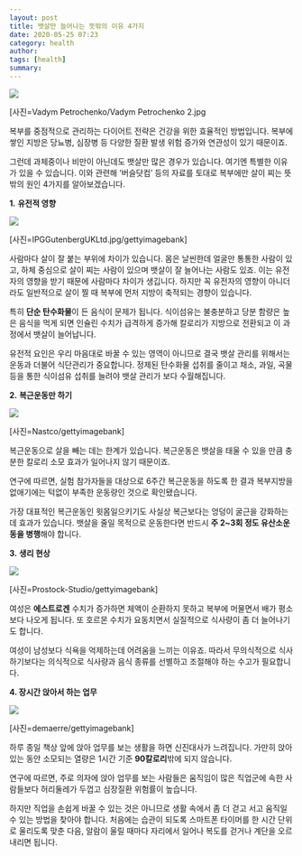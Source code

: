 ```yaml
---
layout: post
title: 뱃살만 늘어나는 뜻밖의 이유 4가지
date: 2020-05-25 07:23
category: health
author: 
tags: [health]
summary: 
---
```



[![](https://post-phinf.pstatic.net/MjAyMDA0MDZfMTAx/MDAxNTg2MTUyMjI2NzU5.pCO-R72ft4fZP-BN5RUOqXIKm39HP2fv0ZyHqjswyAIg.o7xey0XKSGCOaHaG6-3V6-m1GR3JofV17O0X5ppU2Tkg.JPEG/Vadym_Petrochenko_2.jpg?type=w1200)](https://post.naver.com/viewer/postView.nhn?volumeNo=27918833&memberNo=6289885#)

[사진=Vadym Petrochenko/Vadym Petrochenko 2.jpg

복부를 중점적으로 관리하는 다이어트 전략은 건강을 위한 효율적인 방법입니다. 복부에 쌓인 지방은 당뇨병, 심장병 등 다양한 질환 발생 위험 증가와 연관성이 있기 때문이죠.  
  
그런데 과체중이나 비만이 아닌데도 뱃살만 많은 경우가 있습니다. 여기엔 특별한 이유가 있을 수 있습니다. 이와 관련해 ‘버슬닷컴’ 등의 자료를 토대로 복부에만 살이 찌는 뜻밖의 원인 4가지를 알아보겠습니다.  
  
  
**1.** **유전적 영향**

[![](https://post-phinf.pstatic.net/MjAyMDA0MDZfNzgg/MDAxNTg2MTUxMDI1MzMw.AAvX1jfh8N9XDTm-N-vkiZCNMNLbGOgZoFxSblAXlmsg.lrCUbDc-jMuLg1WXmmwlQq9vBIuHZC27lHjzy4kwrlYg.JPEG/IPGGutenbergUKLtd.jpg?type=w1200)](https://post.naver.com/viewer/postView.nhn?volumeNo=27918833&memberNo=6289885#)

[사진=IPGGutenbergUKLtd.jpg/gettyimagebank]

사람마다 살이 잘 붙는 부위에 차이가 있습니다. 몸은 날씬한데 얼굴만 통통한 사람이 있고, 하체 중심으로 살이 찌는 사람이 있으며 뱃살이 잘 늘어나는 사람도 있죠. 이는 유전자의 영향을 받기 때문에 사람마다 차이가 생깁니다. 하지만 꼭 유전자의 영향이 아니더라도 일반적으로 살이 찔 때 복부에 먼저 지방이 축적되는 경향이 있습니다.  
  
특히  **단순 탄수화물**이 든 음식이 문제가 됩니다. 식이섬유는 불충분하고 당분 함량은 높은 음식을 먹게 되면 인슐린 수치가 급격하게 증가해 칼로리가 지방으로 전환되고 이 과정에서 뱃살이 늘어납니다.  
  
유전적 요인은 우리 마음대로 바꿀 수 있는 영역이 아니므로 결국 뱃살 관리를 위해서는 운동과 더불어 식단관리가 중요합니다. 정제된 탄수화물 섭취를 줄이고 채소, 과일, 곡물 등을 통한 식이섬유 섭취를 늘려야 뱃살 관리가 보다 수월해집니다.  
  
  
**2.** **복근운동만 하기**  

[![](https://post-phinf.pstatic.net/MjAyMDA0MDZfMjAw/MDAxNTg2MTUxMDk1ODgx.tqZbDCxYS4y9blR_Z42wJwL6nTCejDAE8sK790QNWcog.EQMC1PXnriv11CWTJEnsR85P9fFRbh1gS_FPCVTc9w0g.JPEG/Nastco.jpg?type=w1200)](https://post.naver.com/viewer/postView.nhn?volumeNo=27918833&memberNo=6289885#)

[사진=Nastco/gettyimagebank]

복근운동으로 살을 빼는 데는 한계가 있습니다. 복근운동은 뱃살을 태울 수 있을 만큼 충분한 칼로리 소모 효과가 일어나지 않기 때문이죠.  
  
연구에 따르면, 실험 참가자들을 대상으로 6주간 복근운동을 하도록 한 결과 복부지방을 없애기에는 턱없이 부족한 운동량인 것으로 확인됐습니다.  
  
가장 대표적인 복근운동인 윗몸일으키기도 사실상 복근보다는 엉덩이 굴근을 강화하는데 효과가 있습니다. 뱃살을 줄일 목적으로 운동한다면 반드시 **주 2~3회 정도 유산소운동을 병행**해야 합니다.  
  
  
**3.** **생리 현상**  

[![](https://post-phinf.pstatic.net/MjAyMDA0MDZfMjE1/MDAxNTg2MTUwOTk4MDA2.x2qXCJ9JJ6xnkd291_E9kz2nhhlRmr3Zx6PSIZdPe38g.QrRmI3FVbaUnWADX6WAuKLPOBLKew5jr9pkxTMyoHPQg.JPEG/Prostock-Studio.jpg?type=w1200)](https://post.naver.com/viewer/postView.nhn?volumeNo=27918833&memberNo=6289885#)

[사진=Prostock-Studio/gettyimagebank]

여성은  **에스트로겐**  수치가 증가하면 체액이 순환하지 못하고 복부에 머물면서 배가 평소보다 나오게 됩니다. 또 호르몬 수치가 요동치면서 실질적으로 식사량이 좀 더 늘어나기도 합니다.  
  
여성이 남성보다 식욕을 억제하는데 어려움을 느끼는 이유죠. 따라서 무의식적으로 식사하기보다는 의식적으로 식사량과 음식 종류를 선별하고 조절해야 하는 수고가 필요합니다.  
  
  
**4. 장시간 앉아서 하는 업무**  

[![](https://post-phinf.pstatic.net/MjAyMDA0MDZfMjUy/MDAxNTg2MTUyMDA0NDU3.Ysvc_XhId4O6rtvpWoI3dfKLoO9yOBMKH7qXOcuofDUg.NxsUDolG3asV4NeSt81UBI6ed-E1YXQ-iOhlsQNh1YAg.JPEG/demaerre.jpg?type=w1200)](https://post.naver.com/viewer/postView.nhn?volumeNo=27918833&memberNo=6289885#)

[사진=demaerre/gettyimagebank]

하루 종일 책상 앞에 앉아 업무를 보는 생활을 하면 신진대사가 느려집니다. 가만히 앉아있는 동안 소모되는 열량은 1시간 기준 **90칼로리**밖에 되지 않습니다.  
  
연구에 따르면, 주로 의자에 앉아 업무를 보는 사람들은 움직임이 많은 직업군에 속한 사람들보다 허리둘레가 두껍고 심장질환 위험률이 높습니다.  
  
하지만 직업을 손쉽게 바꿀 수 있는 것은 아니므로 생활 속에서 좀 더 걷고 서고 움직일 수 있는 방법을 찾아야 합니다. 처음에는 습관이 되도록 스마트폰 타이머를 한 시간 단위로 울리도록 맞춘 다음, 알람이 울릴 때마다 자리에서 일어나 복도를 걷거나 계단을 오르내리면 됩니다.